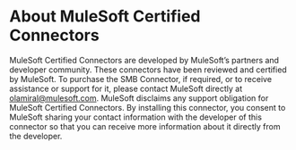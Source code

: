 # About MuleSoft Certified Connectors

MuleSoft Certified Connectors are developed by MuleSoft’s partners and developer community. 
These connectors have been reviewed and certified by MuleSoft. 
To purchase the SMB Connector, if required, or to receive assistance or support for it, please contact MuleSoft directly at olamiral@mulesoft.com.
MuleSoft disclaims any support obligation for MuleSoft Certified Connectors.
By installing this connector, you consent to MuleSoft sharing your contact information with the developer of this connector so that you can receive more information about it directly from the developer.